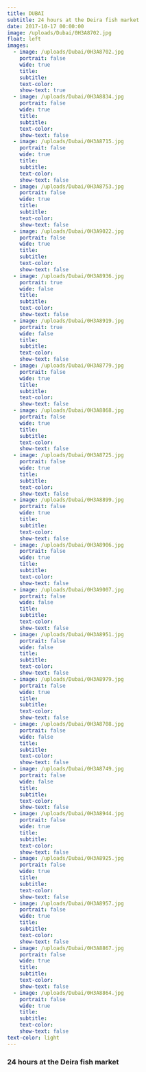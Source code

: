 ```yaml
---
title: DUBAI
subtitle: 24 hours at the Deira fish market
date: 2017-10-17 00:00:00
image: /uploads/Dubai/0H3A8702.jpg
float: left
images:
  - image: /uploads/Dubai/0H3A8702.jpg
    portrait: false
    wide: true
    title:
    subtitle:
    text-color:
    show-text: true
  - image: /uploads/Dubai/0H3A8834.jpg
    portrait: false
    wide: true
    title:
    subtitle:
    text-color:
    show-text: false
  - image: /uploads/Dubai/0H3A8715.jpg
    portrait: false
    wide: true
    title:
    subtitle:
    text-color:
    show-text: false
  - image: /uploads/Dubai/0H3A8753.jpg
    portrait: false
    wide: true
    title:
    subtitle:
    text-color:
    show-text: false
  - image: /uploads/Dubai/0H3A9022.jpg
    portrait: false
    wide: true
    title:
    subtitle:
    text-color:
    show-text: false
  - image: /uploads/Dubai/0H3A8936.jpg
    portrait: true
    wide: false
    title:
    subtitle:
    text-color:
    show-text: false
  - image: /uploads/Dubai/0H3A8919.jpg
    portrait: true
    wide: false
    title:
    subtitle:
    text-color:
    show-text: false
  - image: /uploads/Dubai/0H3A8779.jpg
    portrait: false
    wide: true
    title:
    subtitle:
    text-color:
    show-text: false
  - image: /uploads/Dubai/0H3A8868.jpg
    portrait: false
    wide: true
    title:
    subtitle:
    text-color:
    show-text: false
  - image: /uploads/Dubai/0H3A8725.jpg
    portrait: false
    wide: true
    title:
    subtitle:
    text-color:
    show-text: false
  - image: /uploads/Dubai/0H3A8899.jpg
    portrait: false
    wide: true
    title:
    subtitle:
    text-color:
    show-text: false
  - image: /uploads/Dubai/0H3A8906.jpg
    portrait: false
    wide: true
    title:
    subtitle:
    text-color:
    show-text: false
  - image: /uploads/Dubai/0H3A9007.jpg
    portrait: false
    wide: false
    title:
    subtitle:
    text-color:
    show-text: false
  - image: /uploads/Dubai/0H3A8951.jpg
    portrait: false
    wide: false
    title:
    subtitle:
    text-color:
    show-text: false
  - image: /uploads/Dubai/0H3A8979.jpg
    portrait: false
    wide: true
    title:
    subtitle:
    text-color:
    show-text: false
  - image: /uploads/Dubai/0H3A8708.jpg
    portrait: false
    wide: false
    title:
    subtitle:
    text-color:
    show-text: false
  - image: /uploads/Dubai/0H3A8749.jpg
    portrait: false
    wide: false
    title:
    subtitle:
    text-color:
    show-text: false
  - image: /uploads/Dubai/0H3A8944.jpg
    portrait: false
    wide: true
    title:
    subtitle:
    text-color:
    show-text: false
  - image: /uploads/Dubai/0H3A8925.jpg
    portrait: false
    wide: true
    title:
    subtitle:
    text-color:
    show-text: false
  - image: /uploads/Dubai/0H3A8957.jpg
    portrait: false
    wide: true
    title:
    subtitle:
    text-color:
    show-text: false
  - image: /uploads/Dubai/0H3A8867.jpg
    portrait: false
    wide: true
    title:
    subtitle:
    text-color:
    show-text: false
  - image: /uploads/Dubai/0H3A8864.jpg
    portrait: false
    wide: true
    title:
    subtitle:
    text-color:
    show-text: false
text-color: light
---
```



### 24 hours at the Deira fish market